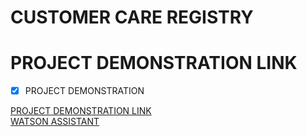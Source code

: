# CUSTOMER CARE REGISTRY
# PROJECT DEMONSTRATION LINK

- [x] PROJECT DEMONSTRATION

[PROJECT DEMONSTRATION LINK](https://youtu.be/Rr6GwiHWICg) <br>
[WATSON ASSISTANT](https://web-chat.global.assistant.watson.appdomain.cloud/preview.html?backgroundImageURL=https%3A%2F%2Feu-gb.assistant.watson.cloud.ibm.com%2Fpublic%2Fimages%2Fupx-8e1aea54-6a03-4458-a707-4160ea4f6d86%3A%3Aefd43f23-2b92-42d3-9587-cc1b975c8dd0&integrationID=3dcff0c6-50de-496d-a44c-843e32058eaa&region=eu-gb&serviceInstanceID=8e1aea54-6a03-4458-a707-4160ea4f6d86)